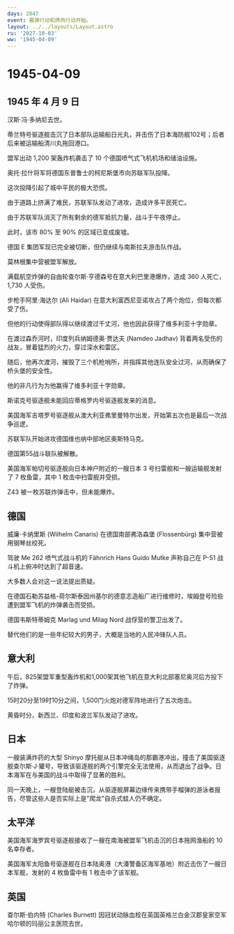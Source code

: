 ```yaml
---
days: 2047
event: 霰弹行动和烤肉行动开始。
layout: ../../layouts/Layout.astro
ru: '2027-10-03'
ww: '1945-04-09'
---
```


# 1945-04-09

## 1945 年 4 月 9 日

汉斯·冯·多纳尼去世。

蒂兰特号驱逐舰击沉了日本部队运输船日光丸，并击伤了日本海防舰102号；后者后来被运输船清川丸拖回港口。

盟军出动 1,200 架轰炸机袭击了 10 个德国喷气式飞机机场和储油设施。

奥托·拉什将军将德国东普鲁士的柯尼斯堡市向苏联军队投降。

这次投降引起了城中平民的极大恐慌。

由于道路上挤满了难民，苏联军队发动了进攻，造成许多平民死亡。

由于苏联军队消灭了所有剩余的德军抵抗力量，战斗于午夜停止。

此时，该市 80% 至 90% 的区域已变成废墟。

德国 E 集团军现已完全被切断，但仍继续与南斯拉夫游击队作战。

莫林根集中营被盟军解放。

满载航空炸弹的自由轮查尔斯·亨德森号在意大利巴里港爆炸，造成 360
人死亡，1,730 人受伤。

步枪手阿里·海达尔 (Ali Haidar)
在意大利富西尼亚诺攻占了两个炮位，但每次都受了伤。

但他的行动使得部队得以继续渡过千丈河，他也因此获得了维多利亚十字勋章。

在渡过森乔河时，印度列兵纳姆德奥·贾达夫 (Namdeo Jadhav)
背着两名受伤的战友，冒着猛烈的火力，穿过深水和雷区。

随后，他再次渡河，摧毁了三个机枪哨所，并指挥其他连队安全过河，从而确保了桥头堡的安全性。

他的非凡行为为他赢得了维多利亚十字勋章。

斯诺克号驱逐舰未能回应蒂格罗内号驱逐舰发来的消息。

美国海军吉塔罗号驱逐舰从澳大利亚弗里曼特尔出发，开始第五次也是最后一次战争巡逻。

苏联军队开始进攻德国维也纳中部地区奥斯特马克。

德国第55战斗联队被解散。

美国海军帕切号驱逐舰向日本神户附近的一艘日本 3
号扫雷舰和一艘运输舰发射了 7 枚鱼雷，其中 1 枚击中扫雷舰并受损。

Z43 被一枚苏联炸弹击中，但未能爆炸。

## 德国

威廉·卡纳里斯 (Wilhelm Canaris) 在德国南部弗洛森堡 (Flossenbürg)
集中营被用钢琴丝绞死。

驾驶 Me 262 喷气式战斗机的 Fähnrich Hans Guido Mutke 声称自己在 P-51
战斗机上俯冲时达到了超音速。

大多数人会对这一说法提出质疑。

在德国石勒苏益格-荷尔斯泰因州基尔的德意志造船厂进行维修时，埃姆登号险些遭到盟军飞机的炸弹袭击而受损。

德国韦斯特蒂姆克 Marlag und Milag Nord 战俘营的警卫出发了。

替代他们的是一些年纪较大的男子，大概是当地的人民冲锋队人员。

## 意大利

午后，825架盟军重型轰炸机和1,000架其他飞机在意大利北部塞尼奥河后方投下了炸弹。

15时20分至19时10分之间，1,500门火炮对德军阵地进行了五次炮击。

黄昏时分，新西兰、印度和波兰军队发动了进攻。

## 日本

一艘装满炸药的大型 Shinyo
摩托艇从日本冲绳岛的那霸港冲出，撞击了美国驱逐舰查尔斯·J·獾号，导致该驱逐舰的两个引擎完全无法使用，从而退出了战争。日本海军在与美国的战斗中取得了显著的胜利。

同一天晚上，一艘登陆艇被击沉，从驱逐舰屏幕边缘传来携带手榴弹的游泳者报告，尽管这些人是否实际上是"爬龙"自杀式蛙人仍不确定。

## 太平洋

美国海军海罗宾号驱逐舰接收了一艘在南海被盟军飞机击沉的日本拖网渔船的 10
名幸存者。

美国海军太阳鱼号驱逐舰在日本陆奥港（大湊警备区海军基地）附近击伤了一艘日本军舰，发射的
4 枚鱼雷中有 1 枚击中了该军舰。

## 英国

查尔斯·伯内特 (Charles Burnett)
因冠状动脉血栓在英国英格兰白金汉郡皇家空军哈尔顿的玛丽公主医院去世。